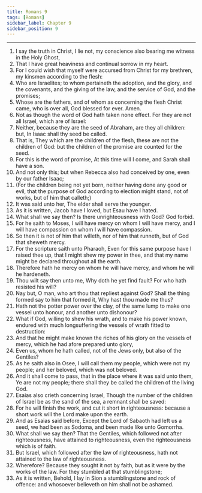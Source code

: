 ```yaml
---
title: Romans 9
tags: [Romans]
sidebar_label: Chapter 9
sidebar_position: 9
---
```


---
1. I say the truth in Christ, I lie not, my conscience also bearing me witness in the Holy Ghost,
2. That I have great heaviness and continual sorrow in my heart.
3. For I could wish that myself were accursed from Christ for my brethren, my kinsmen according to the flesh:
4. Who are Israelites; to whom pertaineth the adoption, and the glory, and the covenants, and the giving of the law, and the service of God, and the promises;
5. Whose are the fathers, and of whom as concerning the flesh Christ came, who is over all, God blessed for ever. Amen.
6. Not as though the word of God hath taken none effect. For they are not all Israel, which are of Israel:
7. Neither, because they are the seed of Abraham, are they all children: but, In Isaac shall thy seed be called.
8. That is, They which are the children of the flesh, these are not the children of God: but the children of the promise are counted for the seed.
9. For this is the word of promise, At this time will I come, and Sarah shall have a son.
10. And not only this; but when Rebecca also had conceived by one, even by our father Isaac;
11. (For the children being not yet born, neither having done any good or evil, that the purpose of God according to election might stand, not of works, but of him that calleth;)
12. It was said unto her, The elder shall serve the younger.
13. As it is written, Jacob have I loved, but Esau have I hated.
14. What shall we say then? Is there unrighteousness with God? God forbid.
15. For he saith to Moses, I will have mercy on whom I will have mercy, and I will have compassion on whom I will have compassion.
16. So then it is not of him that willeth, nor of him that runneth, but of God that sheweth mercy.
17. For the scripture saith unto Pharaoh, Even for this same purpose have I raised thee up, that I might shew my power in thee, and that my name might be declared throughout all the earth.
18. Therefore hath he mercy on whom he will have mercy, and whom he will he hardeneth.
19. Thou wilt say then unto me, Why doth he yet find fault? For who hath resisted his will?
20. Nay but, O man, who art thou that repliest against God? Shall the thing formed say to him that formed it, Why hast thou made me thus?
21. Hath not the potter power over the clay, of the same lump to make one vessel unto honour, and another unto dishonour?
22. What if God, willing to shew his wrath, and to make his power known, endured with much longsuffering the vessels of wrath fitted to destruction:
23. And that he might make known the riches of his glory on the vessels of mercy, which he had afore prepared unto glory,
24. Even us, whom he hath called, not of the Jews only, but also of the Gentiles?
25. As he saith also in Osee, I will call them my people, which were not my people; and her beloved, which was not beloved.
26. And it shall come to pass, that in the place where it was said unto them, Ye are not my people; there shall they be called the children of the living God.
27. Esaias also crieth concerning Israel, Though the number of the children of Israel be as the sand of the sea, a remnant shall be saved:
28. For he will finish the work, and cut it short in righteousness: because a short work will the Lord make upon the earth.
29. And as Esaias said before, Except the Lord of Sabaoth had left us a seed, we had been as Sodoma, and been made like unto Gomorrha.
30. What shall we say then? That the Gentiles, which followed not after righteousness, have attained to righteousness, even the righteousness which is of faith.
31. But Israel, which followed after the law of righteousness, hath not attained to the law of righteousness.
32. Wherefore? Because they sought it not by faith, but as it were by the works of the law. For they stumbled at that stumblingstone;
33. As it is written, Behold, I lay in Sion a stumblingstone and rock of offence: and whosoever believeth on him shall not be ashamed.